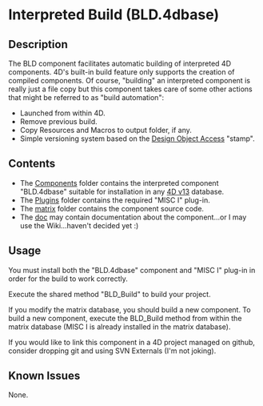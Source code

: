 # Interpreted Build (BLD.4dbase)

## Description

The BLD component facilitates automatic building of interpreted 4D components. 4D's built-in build feature only supports the creation of compiled components. Of course, "building" an interpreted component is really just a file copy but this component takes care of some other actions that might be referred to as "build automation":

* Launched from within 4D.
* Remove previous build.
* Copy Resources and Macros to output folder, if any.
* Simple versioning system based on the [Design Object Access](http://doc.4d.com/4Dv13.1/help/Title/en/page2577.html) "stamp".

## Contents

* The [Components](interpreted-build/tree/master/Components) folder contains the interpreted component "BLD.4dbase" suitable for installation in any [4D v13](http://www.4d.com/products/4dv13.html) database.
* The [Plugins](interpreted-build/tree/master/Plugins) folder contains the required "MISC I" plug-in.
* The [matrix](interpreted-build/tree/master/matrix) folder contains the component source code.
* The [doc](interpreted-build/tree/master/doc) may contain documentation about the component...or I may use the Wiki...haven't decided yet :)

## Usage

You must install both the "BLD.4dbase" component and "MISC I" plug-in in order for the build to work correctly.

Execute the shared method "BLD_Build" to build your project.

If you modify the matrix database, you should build a new component.  To build a new component, execute the BLD_Build method from within the matrix database (MISC I is already installed in the matrix database).

If you would like to link this component in a 4D project managed on github, consider dropping git and using SVN Externals (I'm not joking).

## Known Issues

None.
